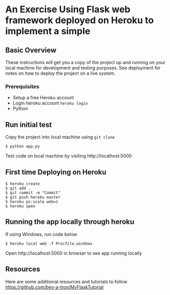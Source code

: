 # An Exercise Using Flask web framework deployed on Heroku to implement a simple 


## Basic Overview
These instructions will get you a copy of the project up and running on your local machine for development and testing purposes. See deployment for notes on how to deploy the project on a live system.

### Prerequisites
* Setup a free Heroku account
* Login heroku account ``` heroku login ``` 
* Python 
 
## Run initial test 
Copy the project into local machine using ```git clone```
```
$ python app.py
```
Test code on local machine by visiting http://localhost:5000

## First time Deploying on Heroku
```
$ heroku create 
$ git add .
$ git commit -m "Commit" 
$ git push heroku master
$ heroku ps:scale web=1
$ heroku open
```

## Running the app locally through heroku
If using Windows, run code below 
```
$ heroku local web -f Procfile.windows 
```
Open http://localhost:5000 in browser to see app running locally


## Resources
Here are some additional resources and tutorials to follow 
https://github.com/bev-a-tron/MyFlaskTutorial


